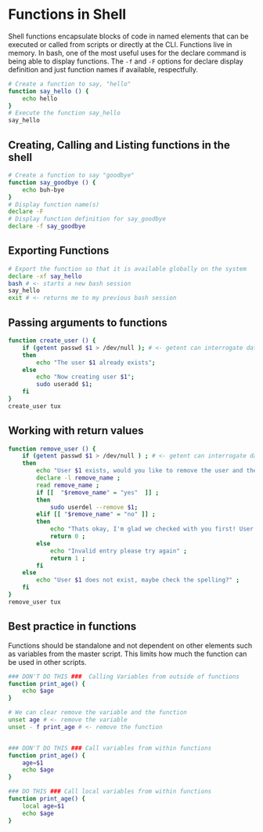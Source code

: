 # Functions in Shell

Shell functions encapsulate blocks of code in named elements that can be executed or called from scripts or directly at
the CLI. Functions live in memory. In bash, one of the most useful uses for the declare command is being able to display
functions. The `-f` and `-F` options for declare display definition and just function names if available, respectfully.

```bash
# Create a function to say, "hello"
function say_hello () { 
    echo hello
}
# Execute the function say_hello
say_hello
```

## Creating, Calling and Listing functions in the shell
```bash
# Create a function to say "goodbye"
function say_goodbye () { 
    echo buh-bye
}
# Display function name(s)
declare -F 
# Display function definition for say_goodbye
declare -f say_goodbye
```

## Exporting Functions
```bash
# Export the function so that it is available globally on the system
declare -xf say_hello
bash # <- starts a new bash session
say_hello
exit # <- returns me to my previous bash session
```

## Passing arguments to functions
```bash
function create_user () {
    if (getent passwd $1 > /dev/null ); # <- getent can interrogate databases (cat /etc/nsswitch.conf)
    then
        echo "The user $1 already exists";
    else 
        echo "Now creating user $1";
        sudo useradd $1;
    fi
}
create_user tux
```

## Working with return values
```bash
function remove_user () {
    if (getent passwd $1 > /dev/null ) ; # <- getent can interrogate databases (cat /etc/nsswitch.conf)
    then
        echo "User $1 exists, would you like to remove the user and their home directory and mail spool? [yes|no]" ;
        declare -l remove_name ;
        read remove_name ;
        if [[  "$remove_name" = "yes"  ]] ; 
        then
            sudo userdel --remove $1;
        elif [[ "$remove_name" = "no" ]] ;
        then
            echo "Thats okay, I'm glad we checked with you first! User $1 is safe and not deleted." ;
            return 0 ;
        else
            echo "Invalid entry please try again" ;
            return 1 ;
        fi
    else
        echo "User $1 does not exist, maybe check the spelling?" ;
    fi
}
remove_user tux
```

## Best practice in functions

Functions should be standalone and not dependent on other elements such as variables from the master script. This limits
how much the function can be used in other scripts.

```bash
### DON'T DO THIS ###  Calling Variables from outside of functions
function print_age() {
    echo $age
}

# We can clear remove the variable and the function
unset age # <- remove the variable
unset - f print_age # <- remove the function


### DON'T DO THIS ### Call variables from within functions
function print_age() {
    age=$1
    echo $age
}

### DO THIS ### Call local variables from within functions
function print_age() {
    local age=$1
    echo $age
}
```
